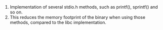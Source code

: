 1. Implementation of several stdio.h methods, such as printf(), sprintf() and so on.
2. This reduces the memory footprint of the binary when using those methods, compared to the libc implementation.
